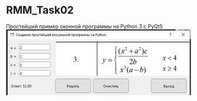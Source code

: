 # RMM_Task02
Простейший пример оконной программы на Python 3 c PyQt5
![srcreenshot](screenshot.png)
